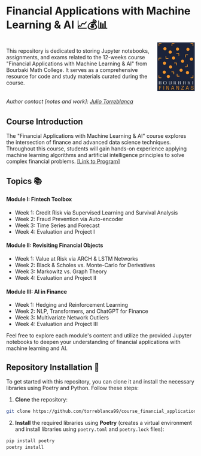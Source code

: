 # Financial Applications with Machine Learning & AI 📈💰📊
<div style="display: flex; align-items: center; justify-content: space-between;">
    <div>
        This repository is dedicated to storing Jupyter notebooks, assignments, and exams related to the 12-weeks course "Financial Applications with Machine Learning & AI" from Bourbaki Math College. It serves as a comprehensive resource for code and study materials curated during the course.
    </div>
    <img src="docs/img/logo_bourbaki.png" width="100" style="margin-left: 10px;">
</div>





######  Author contact [notes and work]: <a href="www.linkedin.com/in/torreblanca99">Julio Torreblanca</a>
## Course Introduction
The "Financial Applications with Machine Learning & AI" course explores the intersection of finance and advanced data science techniques. Throughout this course, students will gain hands-on experience applying machine learning algorithms and artificial intelligence principles to solve complex financial problems.
<a href="https://www.colegio-bourbaki.com/bourbakifinanzas">[Link to Program]</a>


## Topics 📚

#### Module I: Fintech Toolbox
- Week 1: Credit Risk via Supervised Learning and Survival Analysis
- Week 2: Fraud Prevention via Auto-encoder
- Week 3: Time Series and Forecast
- Week 4: Evaluation and Project I
#### Module II: Revisiting Financial Objects
- Week 1: Value at Risk via ARCH & LSTM Networks
- Week 2: Black & Scholes vs. Monte-Carlo for Derivatives
- Week 3: Markowitz vs. Graph Theory
- Week 4: Evaluation and Project II
#### Module III: AI in Finance
- Week 1: Hedging and Reinforcement Learning
- Week 2: NLP, Transformers, and ChatGPT for Finance
- Week 3: Multivariate Network Outliers
- Week 4: Evaluation and Project III

Feel free to explore each module's content and utilize the provided Jupyter notebooks to deepen your understanding of financial applications with machine learning and AI.

## Repository Installation 🚀
To get started with this repository, you can clone it and install the necessary libraries using Poetry and Python. Follow these steps:
1. **Clone** the repository:
```bash
git clone https://github.com/torreblanca99/course_financial_applications.git
```
2. **Install** the required libraries using **Poetry** (creates a virtual environment and install libraries using `poetry.toml` and `poetry.lock` files):
```bash
pip install poetry
poetry install
```
